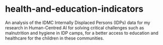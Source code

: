 # health-and-education-indicators
An analysis of the IDMC Internally Displaced Persons (IDPs) data for my research in Human-Centred AI for solving critical challenges such as malnutrition and hygiene in IDP camps, for a better access to education and healthcare for the children in these communities. 
